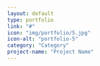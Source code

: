 ```yaml
---
layout: default
type: portfolio
link: "#"
icon: "img/portfolio/5.jpg"
icon-alt: "portfolio-5"
category: "Category"
project-name: "Project Name"
---
```

